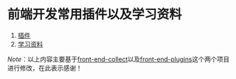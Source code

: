 # 前端开发常用插件以及学习资料

1. [插件](plugins.md)
2. [学习资料](resources.md)



*Note*：以上内容主要基于[front-end-collect](https://github.com/foru17/front-end-collect)以及[front-end-plugins](https://github.com/iamjoel/front-end-plugins)这个两个项目进行修改，在此表示感谢！